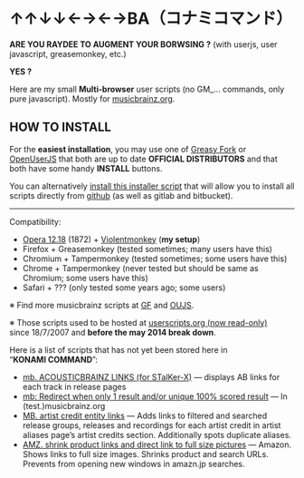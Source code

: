 ﻿# ↑↑↓↓←→←→BA（コナミコマンド） #

**ARE YOU RAYDEE TO AUGMENT YOUR BORWSING ?** (with userjs, user javascript, 
greasemonkey, etc.)

**YES ?**

Here are my small **Multi‐browser** user scripts
(no GM_… commands, only pure javascript).
Mostly for [musicbrainz.org](http://musicbrainz.org).


## HOW TO INSTALL ##

For the **easiest installation**, you may use one of 
[Greasy Fork](https://greasyfork.org/users/2206-jesus2099) or 
[OpenUserJS](https://openuserjs.org/users/jesus2099) that both are up to date 
**OFFICIAL DISTRIBUTORS** and that both have some handy **INSTALL** buttons.

You can alternatively 
[install this installer script](https://github.com/jesus2099/konami-command/raw/master/INSTALL-USER-SCRIPT.user.js)
that will allow you to install all scripts directly from 
[github](https://github.com/jesus2099/konami-command) 
(as well as gitlab and bitbucket).

---

Compatibility:

- [Opera 12.18](http://opera.com/download/guide/?ver=12.18) (1872) + [Violentmonkey](https://addons.opera.com/extensions/details/violent-monkey) (**my setup**)
- Firefox + Greasemonkey (tested sometimes; many users have this)
- Chromium + Tampermonkey (tested sometimes; some users have this)
- Chrome + Tampermonkey (never tested but should be same as Chromium; some users have this)
- Safari + ??? (only tested some years ago; some users)

※ Find more musicbrainz scripts at [GF](https://greasyfork.org/scripts/by-site/musicbrainz.org) and [OUJS](https://openuserjs.org/group/musicbrainz).

※ Those scripts used to be hosted at 
[userscripts.org (now read-only)](http://userscripts-mirror.org/users/31010/scripts) 
since 18/7/2007 and **before the may 2014 break down**.

Here is a list of scripts that has not yet been stored here in “**KONAMI COMMAND**”:

- [mb. ACOUSTICBRAINZ LINKS (for STalKer-X)](https://gist.github.com/jesus2099/8e223f09d64d831a9514)
  — displays AB links for each track in release pages
- [mb: Redirect when only 1 result and/or unique 100% scored result](http://userscripts-mirror.org/scripts/show/106156)
  — In (test.)musicbrainz.org
- [MB. artist credit entity links](http://userscripts-mirror.org/scripts/show/131649)
  — Adds links to filtered and searched release groups, releases and recordings  for each artist credit in artist aliases page’s artist credits section. Additionally spots duplicate aliases.
- [AMZ. shrink product links and direct link to full size pictures](http://userscripts-mirror.org/scripts/show/139394)
  — Amazon. Shows links to full size images. Shrinks product and search URLs. Prevents from opening new windows in amazn.jp searches.
